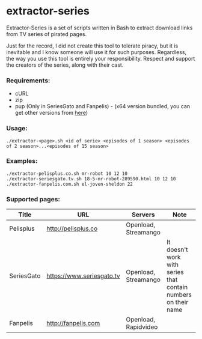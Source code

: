 # extractor-series

Extractor-Series is a set of scripts written in Bash to extract download links from TV series of pirated pages.

Just for the record, I did not create this tool to tolerate piracy, but it is inevitable and I know someone will use it for such purposes.
Regardless, the way you use this tool is entirely your responsibility.
Respect and support the creators of the series, along with their cast.

### Requirements:
* cURL
* zip
* pup (Only in SeriesGato and Fanpelis) - (x64 version bundled, you can get other versions from [here](https://github.com/ericchiang/pup/releases))


### Usage:
```
./extractor-<page>.sh <id of serie> <episodes of 1 season> <episodes of 2 season>...<episodes of 15 season>
```

### Examples:
```
./extractor-pelisplus.co.sh mr-robot 10 12 10
./extractor-seriesgato.tv.sh 18-5-mr-robot-289590.html 10 12 10
./extractor-fanpelis.com.sh el-joven-sheldon 22
```

### Supported pages:
| Title | URL | Servers | Note |
|---|---|---|---|
| Pelisplus | http://pelisplus.co | Openload, Streamango ||
| SeriesGato | https://www.seriesgato.tv | Openload, Streamango | It doesn't work with series that contain numbers on their name |
| Fanpelis | http://fanpelis.com | Openload, Rapidvideo ||
